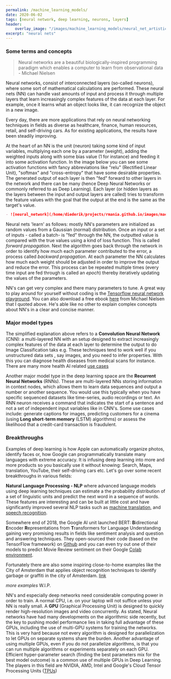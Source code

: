 ```yaml
---
permalink: /machine_learning_models/
date: 2020-06-02
tags: [neural network, deep learning, neurons, layers]
header:
    overlay_image: "/images/machine_learning_models/neural_net_artistic_impression.png"
excerpt: "neural nets"
---
```


### Some terms and concepts 

> Neural networks are a beautiful biologically-inspired programming paradigm which enables a computer to learn from observational data - Michael Nielsen

Neural networks, consist of interconnected layers (so-called neurons), where some sort of mathematical calculations are performed. These neural nets (NN) can handle vast amounts of input and process it through multiple layers that learn increasingly complex features of the data at each layer. For example, once it learns what an object looks like, it can recognize the object in a new image. 

Every day, there are more applications that rely on neural networking techniques in fields as diverse as healthcare, finance, human resources, retail, and self-driving cars. As for existing applications, the results have been steadily improving. 

At the heart of an NN is the unit (neuron) taking some kind of input variables, multiplying each one by a parameter (weight), adding the weighted inputs along with some bias value (1 for instance) and feeding it into some activation function. In the image below you can see some activation functions with fancy abbreviations like "relu" (Rectified Linear Unit), "softmax" and "cross-entropy" that have some desirable properties. The generated output of each layer is then "fed" forward to other layers in the network and there can be many (hence Deep Neural Networks or commonly referred to as Deep Learning). Each layer (or hidden layers as the layers between the input and output layers are called) tries to transform the feature values with the goal that the output at the end is the same as the target's value.



```markdown
- ![neural_network](/home/diederik/projects/rmania.github.io/images/machine_learning_models/neural_network_simple_representation.png)
```

[^Simple visual representation of a NN]: _Simple visual representation of a neural network

Neural nets 'learn' as follows: mostly NN's parameters are initialized as random values from a Gaussian (normal) distribution. Once an input or a set of inputs - called a batch- is "fed" through the NN, the outputted value is compared with the true values using a kind of loss function. This is called _forward propagation_. Next the algorithm goes back through the network in order to identify how much each parameter contributed to the error, a process called _backward propagation_. At each parameter the NN calculates how much each weight should be adjusted in order to improve the output and reduce the error. This process can be repeated multiple times (every time input are fed through is called an _epoch_) thereby iteratively updating the values of the parameters. 

NN's can get very complex and there many parameters to tune. A great way to play around for yourself without coding is the [Tensorflow neural network playground](https://playground.tensorflow.org/#activation=tanh&batchSize=10&dataset=circle&regDataset=reg-plane&learningRate=0.03&regularizationRate=0&noise=0&networkShape=4,2&seed=0.72031&showTestData=false&discretize=false&percTrainData=50&x=true&y=true&xTimesY=false&xSquared=false&ySquared=false&cosX=false&sinX=false&cosY=false&sinY=false&collectStats=false&problem=classification&initZero=false&hideText=false). You can also download a free ebook [here](http://neuralnetworksanddeeplearning.com/index.html) from Michael Nielsen that I quoted above. He's able like no other to explain complex concepts about NN's in a clear and concise manner.

### Major model types

The simplified explanation above refers to a **Convolution Neural Network** (CNN): a multi-layered NN with an setup designed to extract increasingly complex features of the data at each layer to determine the output to do Image Classification taks e.g. These techniques tend to work well if you unstructured data sets , say images, and you need to infer properties. With this you can diagnose health diseases from medical scans for instance. There are many more health AI related [use cases](https://healthitanalytics.com/news/top-5-use-cases-for-artificial-intelligence-in-medical-imaging)

Another major model type in the deep learning space are the **Recurrent Neural Networks** (RNNs). These are multi-layered NNs storing information in context nodes, which allows them to learn data sequences and output a number or another sequence. You would use this typically when you have specific sequenced datasets like time-series, audio recordings or text.  An RNN neuron receives a command that indicates the start of a sentence and not a set of independent input variables like in CNN's. Some use cases include: generate captions for images, predicting customers for a cinema (using **Long short**-**term memory** (LSTM) algorithms) or assess the likelihood that a credit-card transaction is fraudulent. 



### Breakthroughs

Examples of deep learning is how Apple can automatically organize photos, identify faces or, how Google can programmatically translate many languages with extreme accuracy. It is infusing deep learning into more and more products so you basically use it without knowing: Search, Maps, translation, YouTube, their self-driving cars etc. Let's go over some recent breakthroughs in various fields: 

**Natural Language Processing - NLP** where advanced language models using deep learning techniques can estimate a the probability distribution of a set of linguistic units and predict the next word in a sequence of words. These features are interesting and can be built at little cost and have significantly improved several NLP tasks such as [machine translation](https://en.wikipedia.org/wiki/Machine_translation), and [speech recognition](https://en.wikipedia.org/wiki/Speech_recognition).

Somewhere end of 2018, the Google AI unit launched BERT: **B**idirectional **E**ncoder **R**epresentations from **T**ransformers for Language Understanding gaining very promising results in fields like sentiment analysis and question and answering techniques. They open-sourced their code (based on the TensorFlow framework) on [Github](https://github.com/google-research/bert) and you can even try out one of their models to predict Movie Review sentiment on their Google [Colab environment](https://colab.research.google.com/github/google-research/bert/blob/master/predicting_movie_reviews_with_bert_on_tf_hub.ipynb).

Fortunately there are also some inspiring close-to-home examples like the City of Amsterdam that applies object recognition techniques to identify garbage or graffiti in the city of Amsterdam. [link](https://medium.com/maarten-sukel/garbage-object-detection-using-pytorch-and-yolov3-d6c4e0424a10)

_more examples_ W.I.P.

NN's and especially deep networks need considerable computing power in order to train. A normal CPU, i.e. on your laptop will not suffice unless your NN is really small. A **GPU** (Graphical Processing Unit) is designed to quickly render high-resolution images and video concurrently. As stated, Neural networks have had many developments on the algorithmic side recently, but the key to pushing model performance lies in taking full advantage of these GPUs, including the use of multi-GPU systems for training the networks. This is very hard because not every algorithm is designed for parallelization to let GPUs on separate systems share the burden. Another advantage of using multiple GPUs, even if you do not parallelize algorithms, is that you can run multiple algorithms or experiments separately on each GPU. Efficient hyper-parameter search (finding the best parameters mix for the best model outcome) is a common use of multiple GPUs in Deep Learning. The players in this field are NVIDIA, AMD, Intel and Google's Cloud Tensor Processing Units ([TPUs](https://cloud.google.com/tpu/docs/tpus)) 